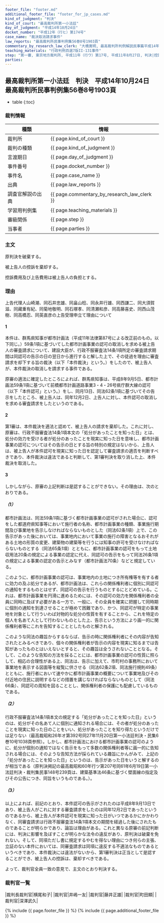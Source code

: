 ```yaml
---
footer_file: "footer.md"
additional_footer_file: "footer_for_jp_cases.md"
kind_of_judgment: "判決"
kind_of_court: "最高裁判所第一小法廷"
day_of_judgment: "平成14年10月24日"
docket_number: "平成12年（行ヒ）第174号"
case_name: "裁決取消請求事件"
law_reports: "最高裁判所民事判例集56巻8号1903頁"
commentary_by_research_law_clerk: "大橋寛明, 最高裁判所判例解説民事篇平成14年度878頁"
teaching_materials: "行政判例百選7版II-131事件"
step: "第一審, 東京地方裁判所, 平成11年（行ウ）第17号, 平成11年8月27日, 判決|控訴審, 東京高等裁判所, 平成11年（行コ）第205号, 平成12年3月23日, 判決"
parties:
---
```


## 最高裁判所第一小法廷　判決　平成14年10月24日　最高裁判所民事判例集56巻8号1903頁

* table
{:toc}

### 裁判情報

| 種類 | 情報 |
| --- | --- |
| 裁判所 | {{ page.kind_of_court }} |
| 裁判の種類 |  {{ page.kind_of_judgment }}  |
| 言渡期日 |  {{ page.day_of_judgment }}  |
| 事件番号 |  {{ page.docket_number }}  |
| 事件名 |  {{ page.case_name }}  |
| 出典 |  {{ page.law_reports }}  |
| 調査官解説の出典 |  {{ page.commentary_by_research_law_clerk }}  |
| 学習用判例集 |  {{ page.teaching_materials }}  |
| 審級関係 |  {{ page.step }}  |
| 当事者 |  {{ page.parties }}  |






### 主文



原判決を破棄する。

被上告人の控訴を棄却する。

控訴費用及び上告費用は被上告人の負担とする。





### 理由



上告代理人山崎潮、同石井忠雄、同畠山稔、同永井行雄、同西謙二、同大須賀滋、同藏重有紀、同菊地敬明、同石塚孝、同清瀬和彦、同高藤喜史、同西山茂樹、同高橋忍、同英直彦の上告受理申立て理由について

#### 1

本件は、群馬県知事が都市計画法（平成11年法律第87号による改正前のもの。以下同じ。）59条1項に基づいてした都市計画事業の認可の取消しを求める被上告人の審査請求について、建設大臣が、行政不服審査法14条1項所定の審査請求期間は同認可の告示の日の翌日から進行すると解した上で、その徒過を理由に審査請求を却下する旨の裁決（以下「本件裁決」という。）をしたので、被上告人が、本件裁決の取消しを請求する事件である。

原審の適法に確定したところによれば、群馬県知事は、平成8年9月5日、都市計画法59条1項に基づいて前橋都市計画道路事業3・4・26号県庁群大線の認可（以下「本件認可」という。）をし、同月13日、同法62条1項に基づいてその告示をしたところ、被上告人は、同年12月2日、上告人に対し、本件認可の取消しを求める審査請求をしたというのである。

#### 2

第1審は、本件裁決を適法と認めて、被上告人の請求を棄却した。これに対し、原審は、行政不服審査法14条1項本文の「処分があったことを知った日」とは、処分の効力を受ける者が処分のあったことを現実に知った日を意味し、都市計画事業の認可についてはその告示の日とする旨の特別の規定はないから、上告人は、被上告人が本件認可を現実に知った日を認定して審査請求の適否を判断すべきであり、本件裁決は違法であると判断して、第1審判決を取り消した上、本件裁決を取消した。

#### 3

しかしながら、原審の上記判断は是認することができない。その理由は、次のとおりである。

##### （1）

都市計画法は、同法59条1項に基づく都市計画事業の認可がされた場合に、認可をした都道府県知事等において施行者の名称、都市計画事業の種類、事業施行期間及び事業地を告示しなければならないものとした（同法62条1項）上で、この告示があった後においては、事業地内において事業の施行の障害となるおそれがある土地の形質の変更、建築物の建築等を行うには知事の許可を受けなければならないものとする（同法65条1項）とともに、都市計画事業の認可をもって土地収用法20条の規定による事業の認定に代え、同認可の告示をもって同法26条1項の規定による事業の認定の告示とみなす（都市計画法70条）などと規定している。

このように、都市計画事業の認可は、事業地内の土地につき所有権等を有する者に効力の及ぶ処分であるが、都市計画法は、これらの関係権利者に個別に同認可の通知をするものとはせず、同認可の告示を行うものとするにとどめている。これは、都市計画事業を円滑に進めるためには、その認可の効力を関係権利者の全員に同時に及ぼす必要がある一方で、一般に、その全員を確実に把握して同時期に個別の通知を到達させることが極めて困難であり、かつ、同認可が特定の事業地を対象として行ういわば対物的な処分の性質を有することから、これを特定の個人を名あて人として行わないものとした上、告示という方法により画一的に関係権利者等にこれを告知することとしたものと解される。

このような同法の趣旨からするならば、告示の時に関係権利者にその内容が告知されたとみるべきであり、個々の関係権利者が告示の内容を現実に知るまでは告知があったものとはいえないとすると、その趣旨は全うされないこととなる。そして、このような告知の方法を採ることには、都市計画事業の認可の性質に照らして、相応の合理性がある上、同法は、告示に加えて、市町村の事務所において事業地を表示する図面等を縦覧に供させる（同法62条2項、同法施行規則49条）とともに、施行者において速やかに都市計画事業の概要について事業地及びその付近地の住民に説明するなどの措置を講じなければならないものとして（同法66条）、同認可の周知を図ることとし、関係権利者の保護にも配慮しているものである。

##### （2）

行政不服審査法14条1項本文の規定する「処分があったことを知った日」というのは、処分がその名あて人に個別に通知される場合には、その者が処分のあったことを現実に知った日のことをいい、処分があったことを知り得たというだけでは足りない（最高裁昭和26年オ第392号同27年11月20日第一小法廷判決・民集6巻10号1038頁参照）。しかし、都市計画法における都市計画事業の認可のように、処分が個別の通知ではなく告示をもって多数の関係権利者等に画一的に告知される場合には、そのような告知方法が採られている趣旨にかんがみて、上記の「処分があったことを知った日」というのは、告示があった日をいうと解するのが相当である（原判決掲記の最高裁昭和60年行ツ第207号同61年6月19日第一小法廷判決・裁判集民事148号239頁は、建築基準法46条に基づく壁面線の指定及びその公告につき、同旨をいうものである。）。

##### （3）

以上によれば、前記のとおり、本件認可の告示がされたのは平成8年9月13日であり、被上告人がこれに対する審査請求をしたのは同年12月2日であったというのであるから、被上告人が本件認可を現実に知った日がいつであるかにかかわりなく、同審査請求は行政不服審査法14条1項本文の期間を経過した後にされたものであることが明らかであり、論旨は理由がある。これと異なる原審の前記判断には、判決に影響を及ぼすことが明らかな法令の違反があり、原判決は破棄を免れない。そして、同項ただし書に規定するやむを得ない理由につき何らの主張、立証のない本件においては、同審査請求は同項に違反する不適法なものであるというべきであり、本件裁決には違法がないから、第1審判決は正当として是認することができ、被上告人の控訴は、棄却すべきである。

よって、裁判官全員一致の意見で、主文のとおり判決する。

### 裁判官一覧

|裁判長裁判官|横尾和子|
|裁判官|井嶋一友|
|裁判官|藤井正雄|
|裁判官|町田顯|
|裁判官|深澤武久|


{% include {{ page.footer_file }}  %}
{% include {{ page.additional_footer_file }}  %}
